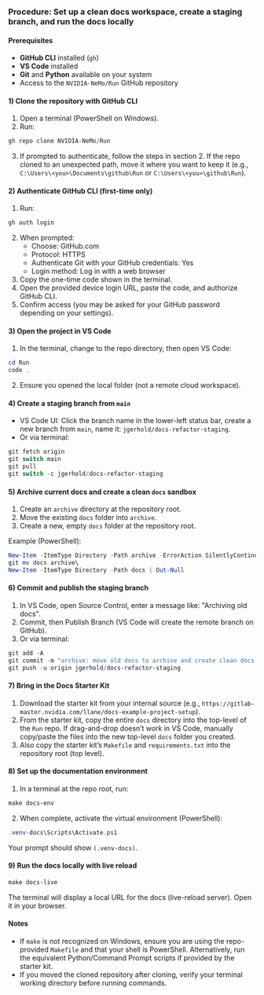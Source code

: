 ### Procedure: Set up a clean docs workspace, create a staging branch, and run the docs locally

#### Prerequisites

- **GitHub CLI** installed (`gh`)
- **VS Code** installed
- **Git** and **Python** available on your system
- Access to the `NVIDIA-NeMo/Run` GitHub repository

#### 1) Clone the repository with GitHub CLI

1. Open a terminal (PowerShell on Windows).
2. Run:

```powershell
gh repo clone NVIDIA-NeMo/Run
```

3. If prompted to authenticate, follow the steps in section 2. If the repo cloned to an unexpected path, move it where you want to keep it (e.g., `C:\Users\<you>\Documents\github\Run` or `C:\Users\<you>\github\Run`).

#### 2) Authenticate GitHub CLI (first-time only)

1. Run:

```powershell
gh auth login
```

2. When prompted:
   - Choose: GitHub.com
   - Protocol: HTTPS
   - Authenticate Git with your GitHub credentials: Yes
   - Login method: Log in with a web browser
3. Copy the one-time code shown in the terminal.
4. Open the provided device login URL, paste the code, and authorize GitHub CLI.
5. Confirm access (you may be asked for your GitHub password depending on your settings).

#### 3) Open the project in VS Code

1. In the terminal, change to the repo directory, then open VS Code:

```powershell
cd Run
code .
```

2. Ensure you opened the local folder (not a remote cloud workspace).

#### 4) Create a staging branch from `main`

- VS Code UI: Click the branch name in the lower-left status bar, create a new branch from `main`, name it: `jgerhold/docs-refactor-staging`.
- Or via terminal:

```powershell
git fetch origin
git switch main
git pull
git switch -c jgerhold/docs-refactor-staging
```

#### 5) Archive current docs and create a clean `docs` sandbox

1. Create an `archive` directory at the repository root.
2. Move the existing `docs` folder into `archive`.
3. Create a new, empty `docs` folder at the repository root.

Example (PowerShell):

```powershell
New-Item -ItemType Directory -Path archive -ErrorAction SilentlyContinue | Out-Null
git mv docs archive\
New-Item -ItemType Directory -Path docs | Out-Null
```

#### 6) Commit and publish the staging branch

1. In VS Code, open Source Control, enter a message like: "Archiving old docs".
2. Commit, then Publish Branch (VS Code will create the remote branch on GitHub).
3. Or via terminal:

```powershell
git add -A
git commit -m "archive: move old docs to archive and create clean docs sandbox"
git push -u origin jgerhold/docs-refactor-staging
```

#### 7) Bring in the Docs Starter Kit

1. Download the starter kit from your internal source (e.g., `https://gitlab-master.nvidia.com/llane/docs-example-project-setup`).
2. From the starter kit, copy the entire `docs` directory into the top-level of the `Run` repo. If drag-and-drop doesn’t work in VS Code, manually copy/paste the files into the new top-level `docs` folder you created.
3. Also copy the starter kit’s `Makefile` and `requirements.txt` into the repository root (top level).

#### 8) Set up the documentation environment

1. In a terminal at the repo root, run:

```powershell
make docs-env
```

2. When complete, activate the virtual environment (PowerShell):

```powershell
.venv-docs\Scripts\Activate.ps1
```

   Your prompt should show `(.venv-docs)`.

#### 9) Run the docs locally with live reload

```powershell
make docs-live
```

The terminal will display a local URL for the docs (live-reload server). Open it in your browser.

#### Notes

- If `make` is not recognized on Windows, ensure you are using the repo-provided `Makefile` and that your shell is PowerShell. Alternatively, run the equivalent Python/Command Prompt scripts if provided by the starter kit.
- If you moved the cloned repository after cloning, verify your terminal working directory before running commands.
